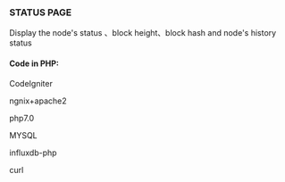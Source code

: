 ### STATUS PAGE
Display the node's status 、block height、block hash and node's history status
#### Code in PHP:
CodeIgniter

ngnix+apache2

php7.0

MYSQL

influxdb-php

curl

